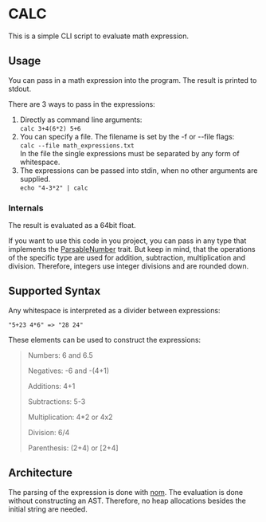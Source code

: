 # CALC

This is a simple CLI script to evaluate math expression.

## Usage

You can pass in a math expression into the program. The result is printed to stdout.

There are 3 ways to pass in the expressions:

1. Directly as command line arguments:\
   `calc 3+4(6*2) 5+6`
2. You can specify a file. The filename is set by the -f or --file flags:\
   `calc --file math_expressions.txt`\
   In the file the single expressions must be separated by any form of whitespace.
3. The expressions can be passed into stdin, when no other arguments are supplied.\
   `echo "4-3*2" | calc`

### Internals

The result is evaluated as a 64bit float.

If you want to use this code in you project, you can pass in any type that implements the [ParsableNumber](src/number.rs) trait.
But keep in mind, that the operations of the specific type are used for addition, subtraction, multiplication and division.
Therefore, integers use integer divisions and are rounded down.

## Supported Syntax

Any whitespace is interpreted as a divider between expressions:

    "5+23 4*6" => "28 24"

These elements can be used to construct the expressions:

> Numbers: 6 and 6.5
> 
> Negatives: -6 and -(4+1)
> 
> Additions: 4+1
> 
> Subtractions: 5-3
> 
> Multiplication: 4*2 or 4x2
> 
> Division: 6/4
> 
> Parenthesis: (2+4) or [2+4]

## Architecture

The parsing of the expression is done with [nom](https://crates.io/crates/nom).
The evaluation is done without constructing an AST.
Therefore, no heap allocations besides the initial string are needed.
